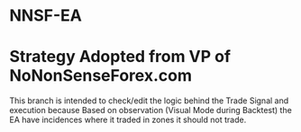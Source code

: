 # NNSF-EA
 Strategy Adopted from VP of NoNonSenseForex.com
 ================================================
 This branch is intended to check/edit the logic
 behind the Trade Signal and execution because
 Based on observation (Visual Mode during Backtest)
 the EA have incidences where it traded in zones it 
 should not trade.
